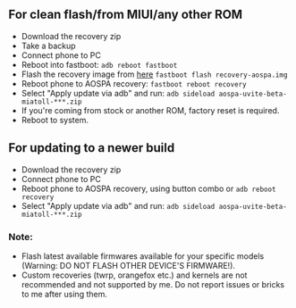 ## For clean flash/from MIUI/any other ROM

- Download the recovery zip
- Take a backup
- Connect phone to PC
- Reboot into fastboot:
`adb reboot fastboot`
- Flash the recovery image from [here](https://drive.usercontent.google.com/download?id=1MDQSRVFitD3KeL_RnBD5BnuQhGsyMD4z&export=download)
`fastboot flash recovery-aospa.img`
- Reboot phone to AOSPA recovery:
`fastboot reboot recovery`
- Select "Apply update via adb" and run:
`adb sideload aospa-uvite-beta-miatoll-***.zip`
- If you're coming from stock or another ROM, factory reset is required.
- Reboot to system.

## For updating to a newer build

- Download the recovery zip
- Connect phone to PC
- Reboot phone to AOSPA recovery, using button combo or `adb reboot recovery`
- Select "Apply update via adb" and run:
`adb sideload aospa-uvite-beta-miatoll-***.zip`

### Note:

- Flash latest available firmwares available for your specific models
(Warning: DO NOT FLASH OTHER DEVICE'S FIRMWARE!).
- Custom recoveries (twrp, orangefox etc.) and kernels are not recommended and not supported by me. Do not report issues or bricks to me after using them.

